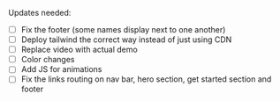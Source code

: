 Updates needed:
- [ ] Fix the footer (some names display next to one another)
- [ ] Deploy tailwind the correct way instead of just using CDN
- [ ] Replace video with actual demo
- [ ] Color changes
- [ ] Add JS for animations
- [ ] Fix the links routing on nav bar, hero section, get started section and footer